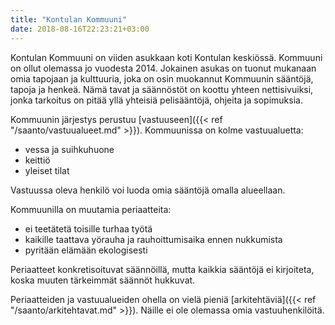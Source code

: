 ```yaml
---
title: "Kontulan Kommuuni"
date: 2018-08-16T22:23:21+03:00
---
```

Kontulan Kommuuni on viiden asukkaan koti Kontulan keskiössä. Kommuuni on ollut olemassa jo vuodesta 2014. Jokainen asukas on tuonut mukanaan omia tapojaan ja kulttuuria, joka on osin muokannut Kommuunin sääntöjä, tapoja ja henkeä. Nämä tavat ja säännöstöt on koottu yhteen nettisivuiksi, jonka tarkoitus on pitää yllä yhteisiä pelisääntöjä, ohjeita ja sopimuksia.

Kommuunin järjestys perustuu [vastuuseen]({{< ref "/saanto/vastuualueet.md" >}}). Kommuunissa on kolme vastuualuetta:

  - vessa ja suihkuhuone
  - keittiö
  - yleiset tilat

Vastuussa oleva henkilö voi luoda omia sääntöjä omalla alueellaan.

Kommuunilla on muutamia periaatteita:

  - ei teetätetä toisille turhaa työtä
  - kaikille taattava yörauha ja rauhoittumisaika ennen nukkumista
  - pyritään elämään ekologisesti

Periaatteet konkretisoituvat säännöillä, mutta kaikkia sääntöjä ei kirjoiteta, koska muuten tärkeimmät säännöt hukkuvat.

Periaatteiden ja vastuualueiden ohella on vielä pieniä [arkitehtäviä]({{< ref "/saanto/arkitehtavat.md" >}}). Näille ei ole olemassa omia vastuuhenkilöitä.
